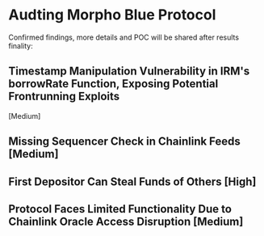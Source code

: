 # Audting Morpho Blue Protocol

Confirmed findings, more details and POC will be shared after results finality:

## **Timestamp Manipulation Vulnerability in IRM's borrowRate Function, Exposing Potential Frontrunning Exploits**
[Medium]

## **Missing Sequencer Check in Chainlink Feeds** [Medium]

## **First Depositor Can Steal Funds of Others** [High]

## **Protocol Faces Limited Functionality Due to Chainlink Oracle Access Disruption** [Medium]